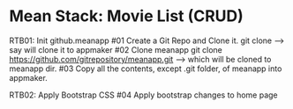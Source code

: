 # Mean Stack: Movie List (CRUD)

RTB01: Init github.meanapp
#01 Create a Git Repo and Clone it.
  git clone <appmaker repo URL> --> say will clone it to appmaker
#02 Clone meanapp
  git clone https://github.com/gitrepository/meanapp.git --> which will be cloned to meanapp dir.
#03 Copy all the contents, except .git folder, of meanapp into appmaker.


RTB02: Apply Bootstrap CSS
#04 Apply bootstrap changes to home page
